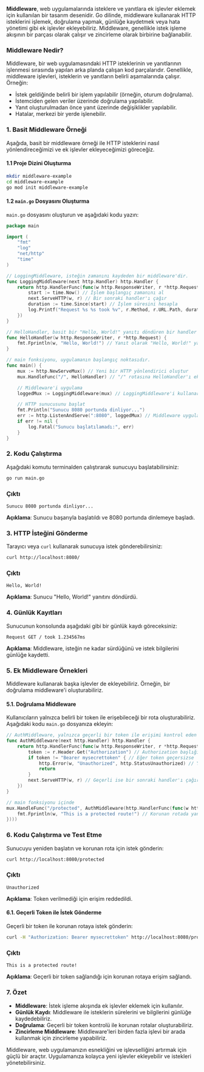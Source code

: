 **Middleware**, web uygulamalarında isteklere ve yanıtlara ek işlevler eklemek için kullanılan bir tasarım desenidir. Go dilinde, middleware kullanarak HTTP isteklerini işlemek, doğrulama yapmak, günlüğe kaydetmek veya hata yönetimi gibi ek işlevler ekleyebiliriz. Middleware, genellikle istek işleme akışının bir parçası olarak çalışır ve zincirleme olarak birbirine bağlanabilir.

### Middleware Nedir?

Middleware, bir web uygulamasındaki HTTP isteklerinin ve yanıtlarının işlenmesi sırasında yapılan arka planda çalışan kod parçalarıdır. Genellikle, middleware işlevleri, isteklerin ve yanıtların belirli aşamalarında çalışır. Örneğin:

- İstek geldiğinde belirli bir işlem yapılabilir (örneğin, oturum doğrulama).
- İstemciden gelen veriler üzerinde doğrulama yapılabilir.
- Yanıt oluşturulmadan önce yanıt üzerinde değişiklikler yapılabilir.
- Hatalar, merkezi bir yerde işlenebilir.

### 1. Basit Middleware Örneği

Aşağıda, basit bir middleware örneği ile HTTP isteklerini nasıl yönlendireceğimizi ve ek işlevler ekleyeceğimizi göreceğiz.

#### 1.1 Proje Dizini Oluşturma

```bash
mkdir middleware-example
cd middleware-example
go mod init middleware-example
```

#### 1.2 `main.go` Dosyasını Oluşturma

`main.go` dosyasını oluşturun ve aşağıdaki kodu yazın:

```go
package main

import (
    "fmt"
    "log"
    "net/http"
    "time"
)

// LoggingMiddleware, isteğin zamanını kaydeden bir middleware'dir.
func LoggingMiddleware(next http.Handler) http.Handler {
    return http.HandlerFunc(func(w http.ResponseWriter, r *http.Request) {
        start := time.Now() // İşlem başlangıç zamanını al
        next.ServeHTTP(w, r) // Bir sonraki handler'ı çağır
        duration := time.Since(start) // İşlem süresini hesapla
        log.Printf("Request %s %s took %v", r.Method, r.URL.Path, duration) // İstek bilgilerini günlüğe kaydet
    })
}

// HelloHandler, basit bir "Hello, World!" yanıtı döndüren bir handler'dır.
func HelloHandler(w http.ResponseWriter, r *http.Request) {
    fmt.Fprintln(w, "Hello, World!") // Yanıt olarak "Hello, World!" yazdır
}

// main fonksiyonu, uygulamanın başlangıç noktasıdır.
func main() {
    mux := http.NewServeMux() // Yeni bir HTTP yönlendirici oluştur
    mux.HandleFunc("/", HelloHandler) // "/" rotasına HelloHandler'ı ekle

    // Middleware'i uygulama
    loggedMux := LoggingMiddleware(mux) // LoggingMiddleware'i kullanarak yönlendirici oluştur

    // HTTP sunucusunu başlat
    fmt.Println("Sunucu 8080 portunda dinliyor...")
    err := http.ListenAndServe(":8080", loggedMux) // Middleware uygulaması ile sunucuyu başlat
    if err != nil {
        log.Fatal("Sunucu başlatılamadı:", err)
    }
}
```

### 2. Kodu Çalıştırma

Aşağıdaki komutu terminalden çalıştırarak sunucuyu başlatabilirsiniz:

```bash
go run main.go
```

### Çıktı

```plaintext
Sunucu 8080 portunda dinliyor...
```

**Açıklama**: Sunucu başarıyla başlatıldı ve 8080 portunda dinlemeye başladı.

### 3. HTTP İsteğini Gönderme

Tarayıcı veya `curl` kullanarak sunucuya istek gönderebilirsiniz:

```bash
curl http://localhost:8080/
```

### Çıktı

```plaintext
Hello, World!
```

**Açıklama**: Sunucu "Hello, World!" yanıtını döndürdü.

### 4. Günlük Kayıtları

Sunucunun konsolunda aşağıdaki gibi bir günlük kaydı göreceksiniz:

```plaintext
Request GET / took 1.234567ms
```

**Açıklama**: Middleware, isteğin ne kadar sürdüğünü ve istek bilgilerini günlüğe kaydetti.

### 5. Ek Middleware Örnekleri

Middleware kullanarak başka işlevler de ekleyebiliriz. Örneğin, bir doğrulama middleware'i oluşturabiliriz.

#### 5.1. Doğrulama Middleware

Kullanıcıların yalnızca belirli bir token ile erişebileceği bir rota oluşturabiliriz. Aşağıdaki kodu `main.go` dosyanıza ekleyin:

```go
// AuthMiddleware, yalnızca geçerli bir token ile erişimi kontrol eden bir middleware'dir.
func AuthMiddleware(next http.Handler) http.Handler {
    return http.HandlerFunc(func(w http.ResponseWriter, r *http.Request) {
        token := r.Header.Get("Authorization") // Authorization başlığını al
        if token != "Bearer mysecrettoken" { // Eğer token geçersizse
            http.Error(w, "Unauthorized", http.StatusUnauthorized) // Yetkisiz hatası döndür
            return
        }
        next.ServeHTTP(w, r) // Geçerli ise bir sonraki handler'ı çağır
    })
}

// main fonksiyonu içinde
mux.HandleFunc("/protected", AuthMiddleware(http.HandlerFunc(func(w http.ResponseWriter, r *http.Request) {
    fmt.Fprintln(w, "This is a protected route!") // Korunan rotada yanıt döndür
})))
```

### 6. Kodu Çalıştırma ve Test Etme

Sunucuyu yeniden başlatın ve korunan rota için istek gönderin:

```bash
curl http://localhost:8080/protected
```

### Çıktı

```plaintext
Unauthorized
```

**Açıklama**: Token verilmediği için erişim reddedildi.

#### 6.1. Geçerli Token ile İstek Gönderme

Geçerli bir token ile korunan rotaya istek gönderin:

```bash
curl -H "Authorization: Bearer mysecrettoken" http://localhost:8080/protected
```

### Çıktı

```plaintext
This is a protected route!
```

**Açıklama**: Geçerli bir token sağlandığı için korunan rotaya erişim sağlandı.

### 7. Özet

- **Middleware**: İstek işleme akışında ek işlevler eklemek için kullanılır.
- **Günlük Kaydı**: Middleware ile isteklerin sürelerini ve bilgilerini günlüğe kaydedebiliriz.
- **Doğrulama**: Geçerli bir token kontrolü ile korunan rotalar oluşturabiliriz.
- **Zincirleme Middleware**: Middleware'leri birden fazla işlevi bir arada kullanmak için zincirleme yapabiliriz.

Middleware, web uygulamanızın esnekliğini ve işlevselliğini artırmak için güçlü bir araçtır. Uygulamanıza kolayca yeni işlevler ekleyebilir ve istekleri yönetebilirsiniz.